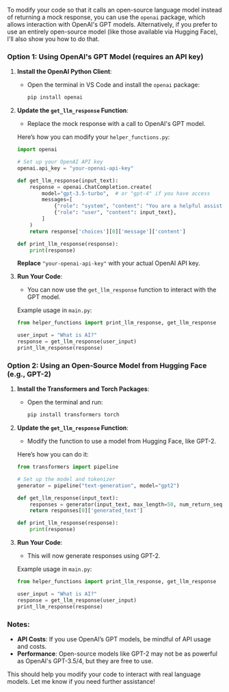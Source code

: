 To modify your code so that it calls an open-source language model instead of returning a mock response, you can use the `openai` package, which allows interaction with OpenAI's GPT models. Alternatively, if you prefer to use an entirely open-source model (like those available via Hugging Face), I'll also show you how to do that.

### Option 1: Using OpenAI's GPT Model (requires an API key)

1. **Install the OpenAI Python Client**:
   - Open the terminal in VS Code and install the `openai` package:
     ```bash
     pip install openai
     ```

2. **Update the `get_llm_response` Function**:
   - Replace the mock response with a call to OpenAI's GPT model.

   Here’s how you can modify your `helper_functions.py`:

   ```python
   import openai

   # Set up your OpenAI API key
   openai.api_key = "your-openai-api-key"

   def get_llm_response(input_text):
       response = openai.ChatCompletion.create(
           model="gpt-3.5-turbo",  # or "gpt-4" if you have access
           messages=[
               {"role": "system", "content": "You are a helpful assistant."},
               {"role": "user", "content": input_text},
           ]
       )
       return response['choices'][0]['message']['content']

   def print_llm_response(response):
       print(response)
   ```

   **Replace** `"your-openai-api-key"` with your actual OpenAI API key.

3. **Run Your Code**:
   - You can now use the `get_llm_response` function to interact with the GPT model.

   Example usage in `main.py`:
   ```python
   from helper_functions import print_llm_response, get_llm_response

   user_input = "What is AI?"
   response = get_llm_response(user_input)
   print_llm_response(response)
   ```

### Option 2: Using an Open-Source Model from Hugging Face (e.g., GPT-2)

1. **Install the Transformers and Torch Packages**:
   - Open the terminal and run:
     ```bash
     pip install transformers torch
     ```

2. **Update the `get_llm_response` Function**:
   - Modify the function to use a model from Hugging Face, like GPT-2.

   Here’s how you can do it:

   ```python
   from transformers import pipeline

   # Set up the model and tokenizer
   generator = pipeline("text-generation", model="gpt2")

   def get_llm_response(input_text):
       responses = generator(input_text, max_length=50, num_return_sequences=1)
       return responses[0]['generated_text']

   def print_llm_response(response):
       print(response)
   ```

3. **Run Your Code**:
   - This will now generate responses using GPT-2.

   Example usage in `main.py`:
   ```python
   from helper_functions import print_llm_response, get_llm_response

   user_input = "What is AI?"
   response = get_llm_response(user_input)
   print_llm_response(response)
   ```

### Notes:
- **API Costs**: If you use OpenAI’s GPT models, be mindful of API usage and costs.
- **Performance**: Open-source models like GPT-2 may not be as powerful as OpenAI's GPT-3.5/4, but they are free to use.

This should help you modify your code to interact with real language models. Let me know if you need further assistance!